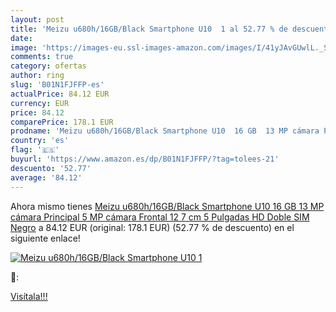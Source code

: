 ```yaml
---
layout: post
title: 'Meizu u680h/16GB/Black Smartphone U10  1 al 52.77 % de descuento'
date: 
image: 'https://images-eu.ssl-images-amazon.com/images/I/41yJAvGUwlL._SL200_.jpg'
comments: true
category: ofertas
author: ring
slug: 'B01N1FJFFP-es'
actualPrice: 84.12 EUR
currency: EUR
price: 84.12
comparePrice: 178.1 EUR
prodname: 'Meizu u680h/16GB/Black Smartphone U10  16 GB  13 MP cámara Principal  5 MP cámara Frontal  12 7 cm  5 Pulgadas  HD  Doble SIM Negro'
country: 'es'
flag: '🇪🇸'
buyurl: 'https://www.amazon.es/dp/B01N1FJFFP/?tag=tolees-21'
descuento: '52.77'
average: '84.12'
---
```


Ahora mismo tienes [Meizu u680h/16GB/Black Smartphone U10  16 GB  13 MP cámara Principal  5 MP cámara Frontal  12 7 cm  5 Pulgadas  HD  Doble SIM Negro](https://www.amazon.es/dp/B01N1FJFFP/?tag=tolees-21) a 84.12 EUR (original: 178.1 EUR) (52.77 %  de descuento) en el siguiente enlace!

[![Meizu u680h/16GB/Black Smartphone U10  1](https://images-eu.ssl-images-amazon.com/images/I/41yJAvGUwlL._SL200_.jpg)](https://www.amazon.es/dp/B01N1FJFFP/?tag=tolees-21)

🔎:


[Visítala!!!](https://www.amazon.es/dp/B01N1FJFFP/?tag=tolees-21)
